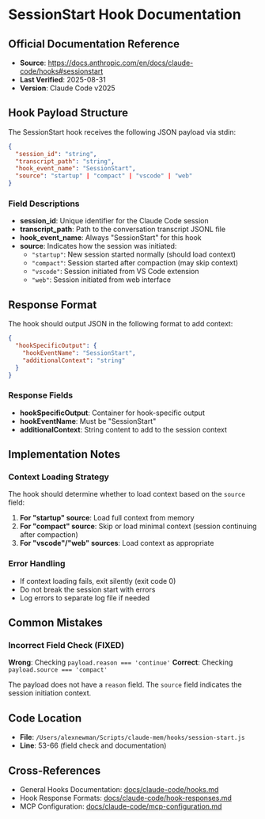 # SessionStart Hook Documentation

## Official Documentation Reference
- **Source**: https://docs.anthropic.com/en/docs/claude-code/hooks#sessionstart
- **Last Verified**: 2025-08-31
- **Version**: Claude Code v2025

## Hook Payload Structure

The SessionStart hook receives the following JSON payload via stdin:

```json
{
  "session_id": "string",
  "transcript_path": "string", 
  "hook_event_name": "SessionStart",
  "source": "startup" | "compact" | "vscode" | "web"
}
```

### Field Descriptions

- **session_id**: Unique identifier for the Claude Code session
- **transcript_path**: Path to the conversation transcript JSONL file
- **hook_event_name**: Always "SessionStart" for this hook
- **source**: Indicates how the session was initiated:
  - `"startup"`: New session started normally (should load context)
  - `"compact"`: Session started after compaction (may skip context)
  - `"vscode"`: Session initiated from VS Code extension
  - `"web"`: Session initiated from web interface

## Response Format

The hook should output JSON in the following format to add context:

```json
{
  "hookSpecificOutput": {
    "hookEventName": "SessionStart",
    "additionalContext": "string"
  }
}
```

### Response Fields

- **hookSpecificOutput**: Container for hook-specific output
- **hookEventName**: Must be "SessionStart"
- **additionalContext**: String content to add to the session context

## Implementation Notes

### Context Loading Strategy

The hook should determine whether to load context based on the `source` field:

1. **For "startup" source**: Load full context from memory
2. **For "compact" source**: Skip or load minimal context (session continuing after compaction)
3. **For "vscode"/"web" sources**: Load context as appropriate

### Error Handling

- If context loading fails, exit silently (exit code 0)
- Do not break the session start with errors
- Log errors to separate log file if needed

## Common Mistakes

### Incorrect Field Check (FIXED)
**Wrong**: Checking `payload.reason === 'continue'`
**Correct**: Checking `payload.source === 'compact'`

The payload does not have a `reason` field. The `source` field indicates the session initiation context.

## Code Location
- **File**: `/Users/alexnewman/Scripts/claude-mem/hooks/session-start.js`
- **Line**: 53-66 (field check and documentation)

## Cross-References
- General Hooks Documentation: [docs/claude-code/hooks.md](./hooks.md)
- Hook Response Formats: [docs/claude-code/hook-responses.md](./hook-responses.md)
- MCP Configuration: [docs/claude-code/mcp-configuration.md](./mcp-configuration.md)